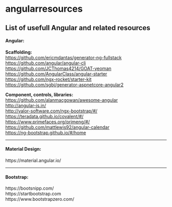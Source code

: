 # angularresources
<h2>List of usefull Angular and related resources</h2>

<h4>Angular:</h4>

<b>Scaffolding:</b><br/>
https://github.com/ericmdantas/generator-ng-fullstack<br/>
https://github.com/angular/angular-cli<br/>
https://github.com/JCThomas4214/GOAT-yeoman<br/>
https://github.com/AngularClass/angular-starter<br/>
https://github.com/ngx-rocket/starter-kit<br/>
https://github.com/sgbj/generator-aspnetcore-angular2<br/>

<b>Component, controls, libraries:</b><br/>
https://github.com/alanmacgowan/awesome-angular<br/>
http://angular-js.in/<br/>
http://valor-software.com/ngx-bootstrap/#/<br/>
https://teradata.github.io/covalent/#/<br/>
https://www.primefaces.org/primeng/#/<br/>
https://github.com/mattlewis92/angular-calendar<br/>
https://ng-bootstrap.github.io/#/home<br/>

<hr>

<h4>Material Design:</h4>
https://material.angular.io/<br/>

<hr>

<h4>Bootstrap:</h4>
https://bootsnipp.com/<br/>
https://startbootstrap.com<br/>
https://www.bootstrapzero.com/<br/>
